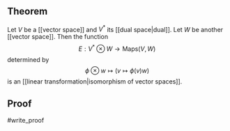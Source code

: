 ## Theorem
Let $V$ be a [[vector space]] and $V^*$ its [[dual space|dual]]. Let $W$ be another [[vector space]]. Then the function $$E: V^*\otimes W \to\text{Maps}(V,W)$$ determined by $$\phi\otimes w \mapsto (v\mapsto \phi(v)w)$$ is an [[linear transformation|isomorphism of vector spaces]].
## Proof
#write_proof 
